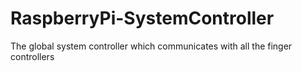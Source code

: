 # RaspberryPi-SystemController
The global system controller which communicates with all the finger controllers
